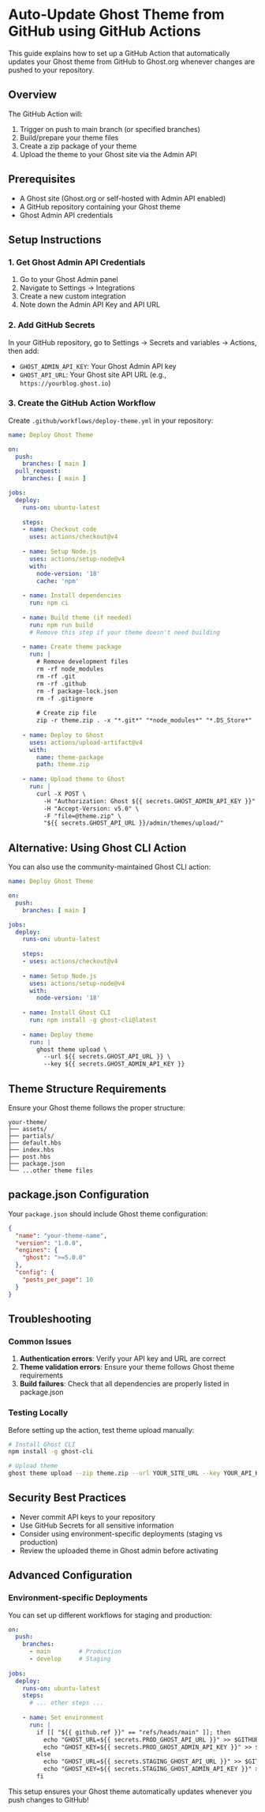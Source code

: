 # Auto-Update Ghost Theme from GitHub using GitHub Actions

This guide explains how to set up a GitHub Action that automatically updates your Ghost theme from GitHub to Ghost.org whenever changes are pushed to your repository.

## Overview

The GitHub Action will:
1. Trigger on push to main branch (or specified branches)
2. Build/prepare your theme files
3. Create a zip package of your theme
4. Upload the theme to your Ghost site via the Admin API

## Prerequisites

- A Ghost site (Ghost.org or self-hosted with Admin API enabled)
- A GitHub repository containing your Ghost theme
- Ghost Admin API credentials

## Setup Instructions

### 1. Get Ghost Admin API Credentials

1. Go to your Ghost Admin panel
2. Navigate to Settings → Integrations
3. Create a new custom integration
4. Note down the Admin API Key and API URL

### 2. Add GitHub Secrets

In your GitHub repository, go to Settings → Secrets and variables → Actions, then add:

- `GHOST_ADMIN_API_KEY`: Your Ghost Admin API key
- `GHOST_API_URL`: Your Ghost site API URL (e.g., `https://yourblog.ghost.io`)

### 3. Create the GitHub Action Workflow

Create `.github/workflows/deploy-theme.yml` in your repository:

```yaml
name: Deploy Ghost Theme

on:
  push:
    branches: [ main ]
  pull_request:
    branches: [ main ]

jobs:
  deploy:
    runs-on: ubuntu-latest
    
    steps:
    - name: Checkout code
      uses: actions/checkout@v4
      
    - name: Setup Node.js
      uses: actions/setup-node@v4
      with:
        node-version: '18'
        cache: 'npm'
    
    - name: Install dependencies
      run: npm ci
      
    - name: Build theme (if needed)
      run: npm run build
      # Remove this step if your theme doesn't need building
      
    - name: Create theme package
      run: |
        # Remove development files
        rm -rf node_modules
        rm -rf .git
        rm -rf .github
        rm -f package-lock.json
        rm -f .gitignore
        
        # Create zip file
        zip -r theme.zip . -x "*.git*" "*node_modules*" "*.DS_Store*"
        
    - name: Deploy to Ghost
      uses: actions/upload-artifact@v4
      with:
        name: theme-package
        path: theme.zip
        
    - name: Upload theme to Ghost
      run: |
        curl -X POST \
          -H "Authorization: Ghost ${{ secrets.GHOST_ADMIN_API_KEY }}" \
          -H "Accept-Version: v5.0" \
          -F "file=@theme.zip" \
          "${{ secrets.GHOST_API_URL }}/admin/themes/upload/"
```

## Alternative: Using Ghost CLI Action

You can also use the community-maintained Ghost CLI action:

```yaml
name: Deploy Ghost Theme

on:
  push:
    branches: [ main ]

jobs:
  deploy:
    runs-on: ubuntu-latest
    
    steps:
    - uses: actions/checkout@v4
    
    - name: Setup Node.js
      uses: actions/setup-node@v4
      with:
        node-version: '18'
        
    - name: Install Ghost CLI
      run: npm install -g ghost-cli@latest
      
    - name: Deploy theme
      run: |
        ghost theme upload \
          --url ${{ secrets.GHOST_API_URL }} \
          --key ${{ secrets.GHOST_ADMIN_API_KEY }}
```

## Theme Structure Requirements

Ensure your Ghost theme follows the proper structure:

```
your-theme/
├── assets/
├── partials/
├── default.hbs
├── index.hbs
├── post.hbs
├── package.json
└── ...other theme files
```

## package.json Configuration

Your `package.json` should include Ghost theme configuration:

```json
{
  "name": "your-theme-name",
  "version": "1.0.0",
  "engines": {
    "ghost": ">=5.0.0"
  },
  "config": {
    "posts_per_page": 10
  }
}
```

## Troubleshooting

### Common Issues

1. **Authentication errors**: Verify your API key and URL are correct
2. **Theme validation errors**: Ensure your theme follows Ghost theme requirements
3. **Build failures**: Check that all dependencies are properly listed in package.json

### Testing Locally

Before setting up the action, test theme upload manually:

```bash
# Install Ghost CLI
npm install -g ghost-cli

# Upload theme
ghost theme upload --zip theme.zip --url YOUR_SITE_URL --key YOUR_API_KEY
```

## Security Best Practices

- Never commit API keys to your repository
- Use GitHub Secrets for all sensitive information
- Consider using environment-specific deployments (staging vs production)
- Review the uploaded theme in Ghost admin before activating

## Advanced Configuration

### Environment-specific Deployments

You can set up different workflows for staging and production:

```yaml
on:
  push:
    branches: 
      - main        # Production
      - develop     # Staging
      
jobs:
  deploy:
    runs-on: ubuntu-latest
    steps:
      # ... other steps ...
      
    - name: Set environment
      run: |
        if [[ "${{ github.ref }}" == "refs/heads/main" ]]; then
          echo "GHOST_URL=${{ secrets.PROD_GHOST_API_URL }}" >> $GITHUB_ENV
          echo "GHOST_KEY=${{ secrets.PROD_GHOST_ADMIN_API_KEY }}" >> $GITHUB_ENV
        else
          echo "GHOST_URL=${{ secrets.STAGING_GHOST_API_URL }}" >> $GITHUB_ENV  
          echo "GHOST_KEY=${{ secrets.STAGING_GHOST_ADMIN_API_KEY }}" >> $GITHUB_ENV
        fi
```

This setup ensures your Ghost theme automatically updates whenever you push changes to GitHub!